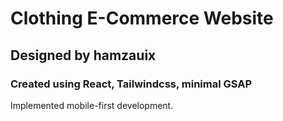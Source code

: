 # Clothing E-Commerce Website

## Designed by hamzauix

### Created using React, Tailwindcss, minimal GSAP

Implemented mobile-first development. 
